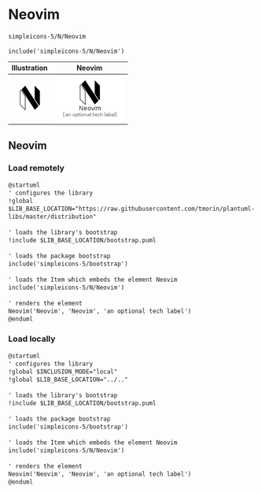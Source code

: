 # Neovim


```text
simpleicons-5/N/Neovim
```

```text
include('simpleicons-5/N/Neovim')
```



| Illustration | Neovim |
| :---: | :---: |
| ![illustration for Illustration](../../simpleicons-5/N/Neovim.png) | ![illustration for Neovim](../../simpleicons-5/N/Neovim.Local.png) |




## Neovim

### Load remotely
```plantuml
@startuml
' configures the library
!global $LIB_BASE_LOCATION="https://raw.githubusercontent.com/tmorin/plantuml-libs/master/distribution"

' loads the library's bootstrap
!include $LIB_BASE_LOCATION/bootstrap.puml

' loads the package bootstrap
include('simpleicons-5/bootstrap')

' loads the Item which embeds the element Neovim
include('simpleicons-5/N/Neovim')

' renders the element
Neovim('Neovim', 'Neovim', 'an optional tech label')
@enduml
```

### Load locally
```plantuml
@startuml
' configures the library
!global $INCLUSION_MODE="local"
!global $LIB_BASE_LOCATION="../.."

' loads the library's bootstrap
!include $LIB_BASE_LOCATION/bootstrap.puml

' loads the package bootstrap
include('simpleicons-5/bootstrap')

' loads the Item which embeds the element Neovim
include('simpleicons-5/N/Neovim')

' renders the element
Neovim('Neovim', 'Neovim', 'an optional tech label')
@enduml
```


